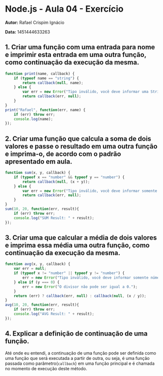 # Node.js - Aula 04 - Exercício
**Autor:** Rafael Crispim Ignácio

**Data:** 1451444633263

## 1. Criar uma função com uma entrada para nome e imprimir esta entrada em uma outra função, como continuação da execução da mesma.

```js
function print(name, callback) {
    if (typeof name == "string") {
        return callback(null, name);
    } else {
        var err = new Error("Tipo inválido, você deve informar uma String.");
        return callback(err, null);
    }
}
print("Rafael", function(err, name) {
    if (err) throw err;
    console.log(name);
});
```

## 2. Criar uma função que calcula a soma de dois valores e passe o resultado em uma outra função e imprima-o, de acordo com o padrão apresentado em aula.

```js
function sum(x, y, callback) {
    if (typeof x == "number" && typeof y == "number") {
        return callback(null, (x + y));
    } else {
        var err = new Error("Tipo inválido, você deve informar somente números.");
        return callback(err, null);
    }
}
sum(10, 20, function(err, result){
    if (err) throw err;
    console.log("SUM Result: " + result);
});
```

## 3. Criar uma que calcular a média de dois valores e imprima essa média uma outra função, como continuação da execução da mesma.

```js
function avg(x, y, callback) {
    var err = null;
    if (typeof x != "number" || typeof y != "number") {
        err = new Error("Tipo inválido, você deve informar somente números.");
    } else if (y === 0) {
        err = new Error("O divisor não pode ser igual a 0.");
    }
    return (err) ? callback(err, null) : callback(null, (x / y));
}
avg(10, 20, function(err, result){
    if (err) throw err;
    console.log("AVG Result: " + result);
});
```

## 4. Explicar a definição de continuação de uma função.
Até onde eu entendi, a continuação de uma função pode ser definida como uma função que será executada a partir de outra, ou seja, é uma função passada como parâmetro(`callback`) em uma função principal e é chamada no momento de execução deste método.
